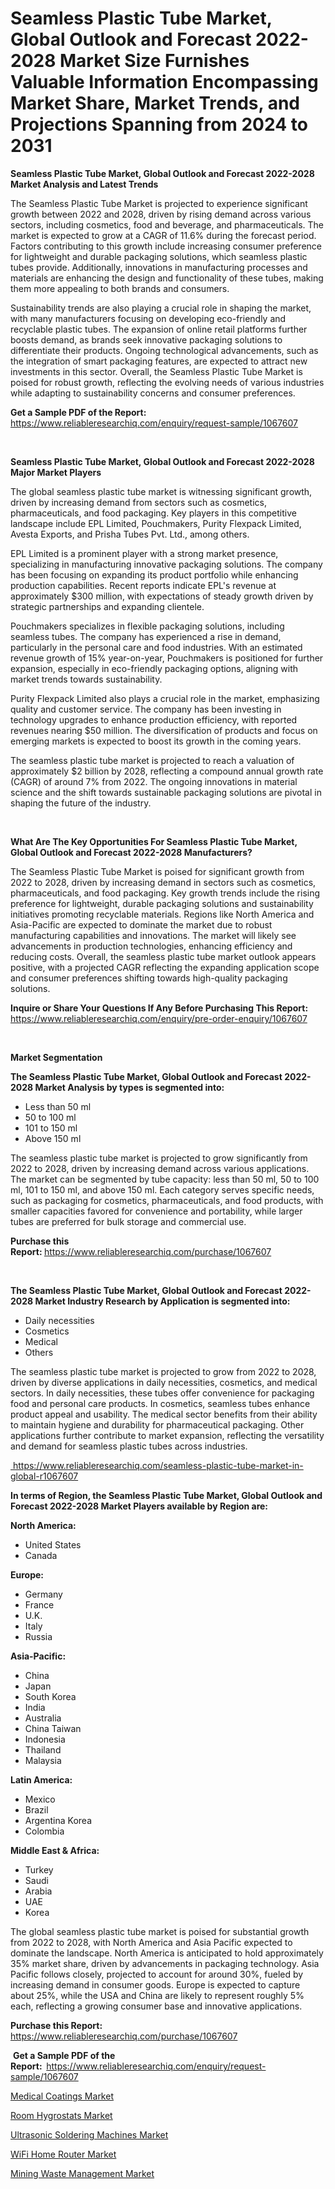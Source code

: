 <p><h1>Seamless Plastic Tube Market, Global Outlook and Forecast 2022-2028 Market Size Furnishes Valuable Information Encompassing Market Share, Market Trends, and Projections Spanning from 2024 to 2031</h1></p><p><strong>Seamless Plastic Tube Market, Global Outlook and Forecast 2022-2028 Market Analysis and Latest Trends</strong></p>
<p><p>The Seamless Plastic Tube Market is projected to experience significant growth between 2022 and 2028, driven by rising demand across various sectors, including cosmetics, food and beverage, and pharmaceuticals. The market is expected to grow at a CAGR of 11.6% during the forecast period. Factors contributing to this growth include increasing consumer preference for lightweight and durable packaging solutions, which seamless plastic tubes provide. Additionally, innovations in manufacturing processes and materials are enhancing the design and functionality of these tubes, making them more appealing to both brands and consumers.</p><p>Sustainability trends are also playing a crucial role in shaping the market, with many manufacturers focusing on developing eco-friendly and recyclable plastic tubes. The expansion of online retail platforms further boosts demand, as brands seek innovative packaging solutions to differentiate their products. Ongoing technological advancements, such as the integration of smart packaging features, are expected to attract new investments in this sector. Overall, the Seamless Plastic Tube Market is poised for robust growth, reflecting the evolving needs of various industries while adapting to sustainability concerns and consumer preferences.</p></p>
<p><strong>Get a Sample PDF of the Report:&nbsp;</strong> <a href="https://www.reliableresearchiq.com/enquiry/request-sample/1067607?utm_campaign=1257&utm_medium=2&utm_source=Github&utm_content=ia&utm_term=02102024&utm_id=seamless-plastic-tube-market-global-outlook-and-forecast-2022-2028">https://www.reliableresearchiq.com/enquiry/request-sample/1067607</a></p>
<p>&nbsp;</p>
<p><strong>Seamless Plastic Tube Market, Global Outlook and Forecast 2022-2028 Major Market Players</strong></p>
<p><p>The global seamless plastic tube market is witnessing significant growth, driven by increasing demand from sectors such as cosmetics, pharmaceuticals, and food packaging. Key players in this competitive landscape include EPL Limited, Pouchmakers, Purity Flexpack Limited, Avesta Exports, and Prisha Tubes Pvt. Ltd., among others.</p><p>EPL Limited is a prominent player with a strong market presence, specializing in manufacturing innovative packaging solutions. The company has been focusing on expanding its product portfolio while enhancing production capabilities. Recent reports indicate EPL's revenue at approximately $300 million, with expectations of steady growth driven by strategic partnerships and expanding clientele.</p><p>Pouchmakers specializes in flexible packaging solutions, including seamless tubes. The company has experienced a rise in demand, particularly in the personal care and food industries. With an estimated revenue growth of 15% year-on-year, Pouchmakers is positioned for further expansion, especially in eco-friendly packaging options, aligning with market trends towards sustainability.</p><p>Purity Flexpack Limited also plays a crucial role in the market, emphasizing quality and customer service. The company has been investing in technology upgrades to enhance production efficiency, with reported revenues nearing $50 million. The diversification of products and focus on emerging markets is expected to boost its growth in the coming years.</p><p>The seamless plastic tube market is projected to reach a valuation of approximately $2 billion by 2028, reflecting a compound annual growth rate (CAGR) of around 7% from 2022. The ongoing innovations in material science and the shift towards sustainable packaging solutions are pivotal in shaping the future of the industry.</p></p>
<p>&nbsp;</p>
<p><strong>What Are The Key Opportunities For Seamless Plastic Tube Market, Global Outlook and Forecast 2022-2028 Manufacturers?</strong></p>
<p><p>The Seamless Plastic Tube Market is poised for significant growth from 2022 to 2028, driven by increasing demand in sectors such as cosmetics, pharmaceuticals, and food packaging. Key growth trends include the rising preference for lightweight, durable packaging solutions and sustainability initiatives promoting recyclable materials. Regions like North America and Asia-Pacific are expected to dominate the market due to robust manufacturing capabilities and innovations. The market will likely see advancements in production technologies, enhancing efficiency and reducing costs. Overall, the seamless plastic tube market outlook appears positive, with a projected CAGR reflecting the expanding application scope and consumer preferences shifting towards high-quality packaging solutions.</p></p>
<p><strong>Inquire or Share Your Questions If Any Before Purchasing This Report:</strong> <a href="https://www.reliableresearchiq.com/enquiry/pre-order-enquiry/1067607?utm_campaign=1257&utm_medium=2&utm_source=Github&utm_content=ia&utm_term=02102024&utm_id=seamless-plastic-tube-market-global-outlook-and-forecast-2022-2028">https://www.reliableresearchiq.com/enquiry/pre-order-enquiry/1067607</a></p>
<p>&nbsp;</p>
<p><strong>Market Segmentation</strong></p>
<p><strong>The Seamless Plastic Tube Market, Global Outlook and Forecast 2022-2028 Market Analysis by types is segmented into:</strong></p>
<p><ul><li>Less than 50 ml</li><li>50 to 100 ml</li><li>101 to 150 ml</li><li>Above 150 ml</li></ul></p>
<p><p>The seamless plastic tube market is projected to grow significantly from 2022 to 2028, driven by increasing demand across various applications. The market can be segmented by tube capacity: less than 50 ml, 50 to 100 ml, 101 to 150 ml, and above 150 ml. Each category serves specific needs, such as packaging for cosmetics, pharmaceuticals, and food products, with smaller capacities favored for convenience and portability, while larger tubes are preferred for bulk storage and commercial use.</p></p>
<p><strong>Purchase this Report:&nbsp;</strong><a href="https://www.reliableresearchiq.com/purchase/1067607?utm_campaign=1257&utm_medium=2&utm_source=Github&utm_content=ia&utm_term=02102024&utm_id=seamless-plastic-tube-market-global-outlook-and-forecast-2022-2028">https://www.reliableresearchiq.com/purchase/1067607</a></p>
<p>&nbsp;</p>
<p><strong>The Seamless Plastic Tube Market, Global Outlook and Forecast 2022-2028 Market Industry Research by Application is segmented into:</strong></p>
<p><ul><li>Daily necessities</li><li>Cosmetics</li><li>Medical</li><li>Others</li></ul></p>
<p><p>The seamless plastic tube market is projected to grow from 2022 to 2028, driven by diverse applications in daily necessities, cosmetics, and medical sectors. In daily necessities, these tubes offer convenience for packaging food and personal care products. In cosmetics, seamless tubes enhance product appeal and usability. The medical sector benefits from their ability to maintain hygiene and durability for pharmaceutical packaging. Other applications further contribute to market expansion, reflecting the versatility and demand for seamless plastic tubes across industries.</p></p>
<p><a href="https://www.reliableresearchiq.com/seamless-plastic-tube-market-in-global-r1067607?utm_campaign=1257&utm_medium=2&utm_source=Github&utm_content=ia&utm_term=02102024&utm_id=seamless-plastic-tube-market-global-outlook-and-forecast-2022-2028">&nbsp;https://www.reliableresearchiq.com/seamless-plastic-tube-market-in-global-r1067607</a></p>
<p><strong>In terms of Region, the Seamless Plastic Tube Market, Global Outlook and Forecast 2022-2028 Market Players available by Region are:</strong></p>
<p>
    <p> <strong> North America: </strong>
        <ul>
            <li>United States</li>
            <li>Canada</li>
        </ul>
        </p> 
    <p> <strong> Europe: </strong>
        <ul>
            <li>Germany</li>
            <li>France</li>
            <li>U.K.</li>
            <li>Italy</li>
            <li>Russia</li>
        </ul>
        </p> 
    <p> <strong> Asia-Pacific: </strong>
        <ul>
            <li>China</li>
            <li>Japan</li>
            <li>South Korea</li>
            <li>India</li>
            <li>Australia</li>
            <li>China Taiwan</li>
            <li>Indonesia</li>
            <li>Thailand</li>
            <li>Malaysia</li>
        </ul>
        </p> 
    <p> <strong> Latin America: </strong>
        <ul>
            <li>Mexico</li>
            <li>Brazil</li>
            <li>Argentina Korea</li>
            <li>Colombia</li>
        </ul>
        </p> 
    <p> <strong> Middle East & Africa: </strong>
        <ul>
            <li>Turkey</li>
            <li>Saudi</li>
            <li>Arabia</li>
            <li>UAE</li>
            <li>Korea</li>
        </ul>
    </p>
    </p>
<p><p>The global seamless plastic tube market is poised for substantial growth from 2022 to 2028, with North America and Asia Pacific expected to dominate the landscape. North America is anticipated to hold approximately 35% market share, driven by advancements in packaging technology. Asia Pacific follows closely, projected to account for around 30%, fueled by increasing demand in consumer goods. Europe is expected to capture about 25%, while the USA and China are likely to represent roughly 5% each, reflecting a growing consumer base and innovative applications.</p></p>
<p><strong>Purchase this Report: </strong><a href="https://www.reliableresearchiq.com/purchase/1067607?utm_campaign=1257&utm_medium=2&utm_source=Github&utm_content=ia&utm_term=02102024&utm_id=seamless-plastic-tube-market-global-outlook-and-forecast-2022-2028">https://www.reliableresearchiq.com/purchase/1067607</a></p>
<p>&nbsp;<strong>Get a Sample PDF of the Report:&nbsp;&nbsp;</strong><a href="https://www.reliableresearchiq.com/enquiry/request-sample/1067607?utm_campaign=1257&utm_medium=2&utm_source=Github&utm_content=ia&utm_term=02102024&utm_id=seamless-plastic-tube-market-global-outlook-and-forecast-2022-2028">https://www.reliableresearchiq.com/enquiry/request-sample/1067607</a></p>
<p><strong></strong></p>
<p><p><a href="https://www.linkedin.com/pulse/medical-coatings-market-size-share-competitive-landscape-xk6he?utm_campaign=1257&utm_medium=2&utm_source=Github&utm_content=ia&utm_term=02102024&utm_id=seamless-plastic-tube-market-global-outlook-and-forecast-2022-2028">Medical Coatings Market</a></p><p><a href="https://issuu.com/reportprime-2/docs/room-hygrostats-market-size-2030.pp_f8b75b17de1c4f?utm_campaign=1257&utm_medium=2&utm_source=Github&utm_content=ia&utm_term=02102024&utm_id=seamless-plastic-tube-market-global-outlook-and-forecast-2022-2028">Room Hygrostats Market</a></p><p><a href="https://issuu.com/reportprime-2/docs/ultrasonic-soldering-machines-marke_54aa937f146762?utm_campaign=1257&utm_medium=2&utm_source=Github&utm_content=ia&utm_term=02102024&utm_id=seamless-plastic-tube-market-global-outlook-and-forecast-2022-2028">Ultrasonic Soldering Machines Market</a></p><p><a href="https://www.linkedin.com/pulse/future-ready-strategic-insights-global-wifi-home-router-market-fidvc?trackingId=b74rblp1SvuCsVODFAo5Dw%3D%3D&utm_campaign=1257&utm_medium=2&utm_source=Github&utm_content=ia&utm_term=02102024&utm_id=seamless-plastic-tube-market-global-outlook-and-forecast-2022-2028">WiFi Home Router Market</a></p><p><a href="https://www.linkedin.com/pulse/mining-waste-management-industry-analysis-report-its-market-bwdsc?trackingId=E6osseRUSLy4UyBqeB3tXw%3D%3D&utm_campaign=1257&utm_medium=2&utm_source=Github&utm_content=ia&utm_term=02102024&utm_id=seamless-plastic-tube-market-global-outlook-and-forecast-2022-2028">Mining Waste Management Market</a></p></p>